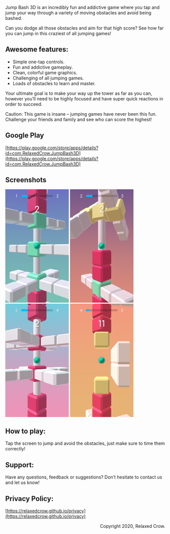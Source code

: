 Jump Bash 3D is an incredibly fun and addictive game where you tap and jump your way through a variety of moving obstacles and avoid being bashed.

Can you dodge all those obstacles and aim for that high score? See how far you can jump in this craziest of all jumping games!

## Awesome features:

- Simple one-tap controls.
- Fun and addictive gameplay.
- Clean, colorful game graphics.
- Challenging of all jumping games.
- Loads of obstacles to learn and master.

Your ultimate goal is to make your way up the tower as far as you can, however you’ll need to be highly focused and have super quick reactions in order to succeed.

Caution: This game is insane – jumping games have never been this fun. Challenge your friends and family and see who can score the highest!

## Google Play

[https://play.google.com/store/apps/details?id=com.RelaxedCrow.JumpBash3D](https://play.google.com/store/apps/details?id=com.RelaxedCrow.JumpBash3D)

## Screenshots

<p float="left">
  <img src="/1.png" width="200" />
  <img src="/2.png" width="200" /> 
  <img src="/3.png" width="200" />
  <img src="/4.png" width="200" />
</p>

## How to play:

Tap the screen to jump and avoid the obstacles, just make sure to time them correctly!

## Support:

Have any questions, feedback or suggestions? Don’t hesitate to contact us and let us know!

## Privacy Policy:

[https://relaxedcrow.github.io/privacy](https://relaxedcrow.github.io/privacy)

<p style="text-align: right">Copyright 2020, Relaxed Crow.</p>
